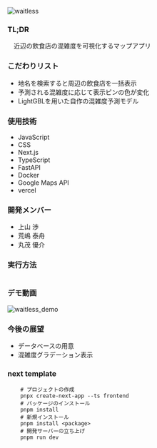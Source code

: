 
![waitless](https://github.com/bigboat1616/next-sample/assets/86867208/7b62e8a1-0e9b-4714-91a2-8860b14b5cad)

### TL;DR


　近辺の飲食店の混雑度を可視化するマップアプリ

### こだわりリスト

- 地名を検索すると周辺の飲食店を一括表示
- 予測される混雑度に応じて表示ピンの色が変化
- LightGBLを用いた自作の混雑度予測モデル

### 使用技術
- JavaScript
- CSS
- Next.js
- TypeScript
- FastAPI
- Docker
- Google Maps API
- vercel


### 開発メンバー
- 上山 渉
- 荒嶋 泰舟
- 丸茂 優介

### 実行方法

```latex

```

### デモ動画
![waitless_demo](https://github.com/bigboat1616/next-sample/assets/86867208/83a97df7-d04a-4ba3-a2fb-edcd24fdf152)



### 今後の展望
- データベースの用意
- 混雑度グラデーション表示


### next template

```
    # プロジェクトの作成
    pnpx create-next-app --ts frontend
    # パッケージのインストール
    pnpm install
    # 新規インストール
    pnpm install <package>
    # 開発サーバーの立ち上げ
    pnpm run dev
```


